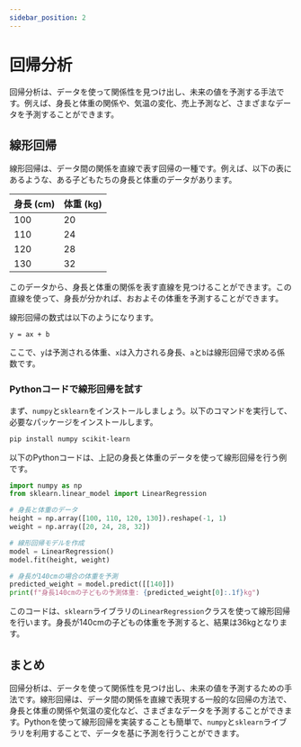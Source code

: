 ```yaml
---
sidebar_position: 2
---
```


# 回帰分析

回帰分析は、データを使って関係性を見つけ出し、未来の値を予測する手法です。例えば、身長と体重の関係や、気温の変化、売上予測など、さまざまなデータを予測することができます。

## 線形回帰

線形回帰は、データ間の関係を直線で表す回帰の一種です。例えば、以下の表にあるような、ある子どもたちの身長と体重のデータがあります。

| 身長 (cm) | 体重 (kg) |
| -------- | -------- |
| 100      | 20       |
| 110      | 24       |
| 120      | 28       |
| 130      | 32       |

このデータから、身長と体重の関係を表す直線を見つけることができます。この直線を使って、身長が分かれば、おおよその体重を予測することができます。

線形回帰の数式は以下のようになります。

```
y = ax + b
```

ここで、`y`は予測される体重、`x`は入力される身長、`a`と`b`は線形回帰で求める係数です。

### Pythonコードで線形回帰を試す

まず、`numpy`と`sklearn`をインストールしましょう。以下のコマンドを実行して、必要なパッケージをインストールします。

```bash
pip install numpy scikit-learn
```

以下のPythonコードは、上記の身長と体重のデータを使って線形回帰を行う例です。

```py
import numpy as np
from sklearn.linear_model import LinearRegression

# 身長と体重のデータ
height = np.array([100, 110, 120, 130]).reshape(-1, 1)
weight = np.array([20, 24, 28, 32])

# 線形回帰モデルを作成
model = LinearRegression()
model.fit(height, weight)

# 身長が140cmの場合の体重を予測
predicted_weight = model.predict([[140]])
print(f"身長140cmの子どもの予測体重: {predicted_weight[0]:.1f}kg")
```

このコードは、`sklearn`ライブラリの`LinearRegression`クラスを使って線形回帰を行います。身長が140cmの子どもの体重を予測すると、結果は36kgとなります。

## まとめ

回帰分析は、データを使って関係性を見つけ出し、未来の値を予測するための手法です。線形回帰は、データ間の関係を直線で表現する一般的な回帰の方法で、身長と体重の関係や気温の変化など、さまざまなデータを予測することができます。Pythonを使って線形回帰を実装することも簡単で、`numpy`と`sklearn`ライブラリを利用することで、データを基に予測を行うことができます。

